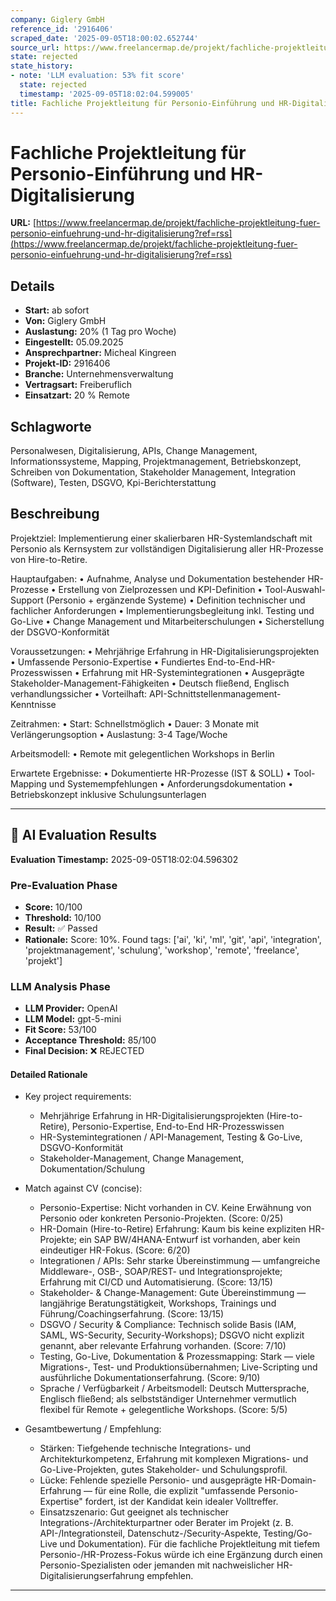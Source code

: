 ```yaml
---
company: Giglery GmbH
reference_id: '2916406'
scraped_date: '2025-09-05T18:00:02.652744'
source_url: https://www.freelancermap.de/projekt/fachliche-projektleitung-fuer-personio-einfuehrung-und-hr-digitalisierung?ref=rss
state: rejected
state_history:
- note: 'LLM evaluation: 53% fit score'
  state: rejected
  timestamp: '2025-09-05T18:02:04.599005'
title: Fachliche Projektleitung für Personio-Einführung und HR-Digitalisierung
---
```



# Fachliche Projektleitung für Personio-Einführung und HR-Digitalisierung
**URL:** [https://www.freelancermap.de/projekt/fachliche-projektleitung-fuer-personio-einfuehrung-und-hr-digitalisierung?ref=rss](https://www.freelancermap.de/projekt/fachliche-projektleitung-fuer-personio-einfuehrung-und-hr-digitalisierung?ref=rss)
## Details
- **Start:** ab sofort
- **Von:** Giglery GmbH
- **Auslastung:** 20% (1 Tag pro Woche)
- **Eingestellt:** 05.09.2025
- **Ansprechpartner:** Micheal Kingreen
- **Projekt-ID:** 2916406
- **Branche:** Unternehmensverwaltung
- **Vertragsart:** Freiberuflich
- **Einsatzart:** 20
                                                % Remote

## Schlagworte
Personalwesen, Digitalisierung, APIs, Change Management, Informationssysteme, Mapping, Projektmanagement, Betriebskonzept, Schreiben von Dokumentation, Stakeholder Management, Integration (Software), Testen, DSGVO, Kpi-Berichterstattung

## Beschreibung
Projektziel:
Implementierung einer skalierbaren HR-Systemlandschaft mit Personio als Kernsystem zur vollständigen Digitalisierung aller HR-Prozesse von Hire-to-Retire.

Hauptaufgaben:
• Aufnahme, Analyse und Dokumentation bestehender HR-Prozesse
• Erstellung von Zielprozessen und KPI-Definition
• Tool-Auswahl-Support (Personio + ergänzende Systeme)
• Definition technischer und fachlicher Anforderungen
• Implementierungsbegleitung inkl. Testing und Go-Live
• Change Management und Mitarbeiterschulungen
• Sicherstellung der DSGVO-Konformität

Voraussetzungen:
• Mehrjährige Erfahrung in HR-Digitalisierungsprojekten
• Umfassende Personio-Expertise
• Fundiertes End-to-End-HR-Prozesswissen
• Erfahrung mit HR-Systemintegrationen
• Ausgeprägte Stakeholder-Management-Fähigkeiten
• Deutsch fließend, Englisch verhandlungssicher
• Vorteilhaft: API-Schnittstellenmanagement-Kenntnisse

Zeitrahmen:
• Start: Schnellstmöglich
• Dauer: 3 Monate mit Verlängerungsoption
• Auslastung: 3-4 Tage/Woche

Arbeitsmodell:
• Remote mit gelegentlichen Workshops in Berlin

Erwartete Ergebnisse:
• Dokumentierte HR-Prozesse (IST & SOLL)
• Tool-Mapping und Systemempfehlungen
• Anforderungsdokumentation
• Betriebskonzept inklusive Schulungsunterlagen

---

## 🤖 AI Evaluation Results

**Evaluation Timestamp:** 2025-09-05T18:02:04.596302

### Pre-Evaluation Phase
- **Score:** 10/100
- **Threshold:** 10/100
- **Result:** ✅ Passed
- **Rationale:** Score: 10%. Found tags: ['ai', 'ki', 'ml', 'git', 'api', 'integration', 'projektmanagement', 'schulung', 'workshop', 'remote', 'freelance', 'projekt']

### LLM Analysis Phase
- **LLM Provider:** OpenAI
- **LLM Model:** gpt-5-mini
- **Fit Score:** 53/100
- **Acceptance Threshold:** 85/100
- **Final Decision:** ❌ REJECTED

#### Detailed Rationale
- Key project requirements:
  - Mehrjährige Erfahrung in HR-Digitalisierungsprojekten (Hire-to-Retire), Personio-Expertise, End-to-End HR-Prozesswissen
  - HR-Systemintegrationen / API-Management, Testing & Go-Live, DSGVO-Konformität
  - Stakeholder-Management, Change Management, Dokumentation/Schulung

- Match against CV (concise):
  - Personio-Expertise: Nicht vorhanden in CV. Keine Erwähnung von Personio oder konkreten Personio-Projekten. (Score: 0/25)
  - HR-Domain (Hire-to-Retire) Erfahrung: Kaum bis keine expliziten HR-Projekte; ein SAP BW/4HANA-Entwurf ist vorhanden, aber kein eindeutiger HR-Fokus. (Score: 6/20)
  - Integrationen / APIs: Sehr starke Übereinstimmung — umfangreiche Middleware-, OSB-, SOAP/REST- und Integrationsprojekte; Erfahrung mit CI/CD und Automatisierung. (Score: 13/15)
  - Stakeholder- & Change-Management: Gute Übereinstimmung — langjährige Beratungstätigkeit, Workshops, Trainings und Führung/Coachingserfahrung. (Score: 13/15)
  - DSGVO / Security & Compliance: Technisch solide Basis (IAM, SAML, WS-Security, Security-Workshops); DSGVO nicht explizit genannt, aber relevante Erfahrung vorhanden. (Score: 7/10)
  - Testing, Go-Live, Dokumentation & Prozessmapping: Stark — viele Migrations-, Test- und Produktionsübernahmen; Live-Scripting und ausführliche Dokumentationserfahrung. (Score: 9/10)
  - Sprache / Verfügbarkeit / Arbeitsmodell: Deutsch Muttersprache, Englisch fließend; als selbstständiger Unternehmer vermutlich flexibel für Remote + gelegentliche Workshops. (Score: 5/5)

- Gesamtbewertung / Empfehlung:
  - Stärken: Tiefgehende technische Integrations- und Architekturkompetenz, Erfahrung mit komplexen Migrations- und Go-Live-Projekten, gutes Stakeholder- und Schulungsprofil.
  - Lücke: Fehlende spezielle Personio- und ausgeprägte HR-Domain-Erfahrung — für eine Rolle, die explizit "umfassende Personio-Expertise" fordert, ist der Kandidat kein idealer Volltreffer.
  - Einsatzszenario: Gut geeignet als technischer Integrations-/Architekturpartner oder Berater im Projekt (z. B. API-/Integrationsteil, Datenschutz-/Security-Aspekte, Testing/Go-Live und Dokumentation). Für die fachliche Projektleitung mit tiefem Personio-/HR-Prozess-Fokus würde ich eine Ergänzung durch einen Personio-Spezialisten oder jemanden mit nachweislicher HR-Digitalisierungserfahrung empfehlen.

---
